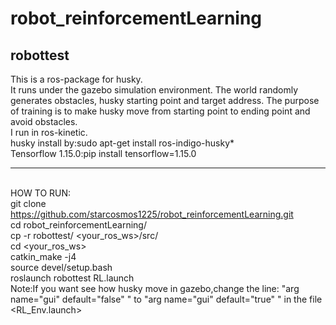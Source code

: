 # robot_reinforcementLearning
## robottest 
This is a ros-package for husky.
<br>It runs under the gazebo simulation environment. The world randomly generates obstacles, husky starting point and target address. The purpose of training is to make husky move from starting point to ending point and avoid obstacles.
<br>I run in ros-kinetic. 
<br>husky install by:sudo apt-get install ros-indigo-husky*
<br>Tensorflow 1.15.0:pip install tensorflow=1.15.0
***
<br>HOW TO RUN:
<br>git clone https://github.com/starcosmos1225/robot_reinforcementLearning.git
<br>cd robot_reinforcementLearning/
<br>cp -r robottest/ <your_ros_ws>/src/
<br>cd <your_ros_ws>
<br>catkin_make -j4
<br>source devel/setup.bash
<br>roslaunch robottest RL.launch
<br>Note:If you want see how husky move in gazebo,change the line: "arg name="gui" default="false" " to "arg name="gui" default="true" " in the file <RL_Env.launch>
